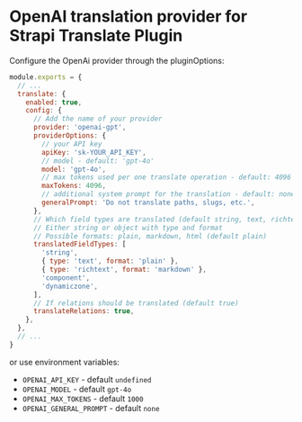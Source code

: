# OpenAI translation provider for Strapi Translate Plugin

Configure the OpenAi provider through the pluginOptions:

```js
module.exports = {
  // ...
  translate: {
    enabled: true,
    config: {
      // Add the name of your provider
      provider: 'openai-gpt',
      providerOptions: {
        // your API key
        apiKey: 'sk-YOUR_API_KEY',
        // model - default: 'gpt-4o'
        model: 'gpt-4o',
        // max tokens used per one translate operation - default: 4096
        maxTokens: 4096,
        // additional system prompt for the translation - default: none.
        generalPrompt: 'Do not translate paths, slugs, etc.',
      },
      // Which field types are translated (default string, text, richtext, components and dynamiczones)
      // Either string or object with type and format
      // Possible formats: plain, markdown, html (default plain)
      translatedFieldTypes: [
        'string',
        { type: 'text', format: 'plain' },
        { type: 'richtext', format: 'markdown' },
        'component',
        'dynamiczone',
      ],
      // If relations should be translated (default true)
      translateRelations: true,
    },
  },
  // ...
}
```

or use environment variables:

- `OPENAI_API_KEY` - default `undefined`
- `OPENAI_MODEL` - default `gpt-4o`
- `OPENAI_MAX_TOKENS` - default `1000`
- `OPENAI_GENERAL_PROMPT` - default `none`
